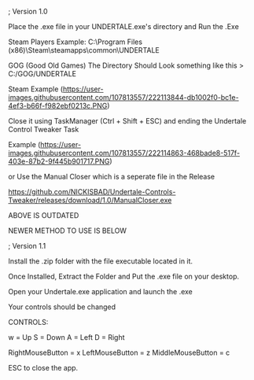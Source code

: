 ; Version 1.0

Place the .exe file in your UNDERTALE.exe's directory and Run the .Exe

Steam Players Example: C:\Program Files (x86)\Steam\steamapps\common\UNDERTALE


GOG (Good Old Games) The Directory Should Look something like this > C:/GOG/UNDERTALE

Steam Example
(https://user-images.githubusercontent.com/107813557/222113844-db1002f0-bc1e-4ef3-b66f-f982ebf0213c.PNG)

Close it using TaskManager (Ctrl + Shift + ESC)
and ending the Undertale Control Tweaker Task

Example
(https://user-images.githubusercontent.com/107813557/222114863-468bade8-517f-403e-87b2-9f445b901717.PNG)

or Use the Manual Closer which is a seperate file in the Release

https://github.com/NICKISBAD/Undertale-Controls-Tweaker/releases/download/1.0/ManualCloser.exe

ABOVE IS OUTDATED

NEWER METHOD TO USE IS BELOW

; Version 1.1

Install the .zip folder with the file executable located in it.

Once Installed, Extract the Folder and Put the .exe file on your desktop.

Open your Undertale.exe application and launch the .exe

Your controls should be changed

CONTROLS:

w = Up
S = Down
A = Left
D = Right

RightMouseButton = x
LeftMouseButton = z
MiddleMouseButton = c

ESC to close the app.
